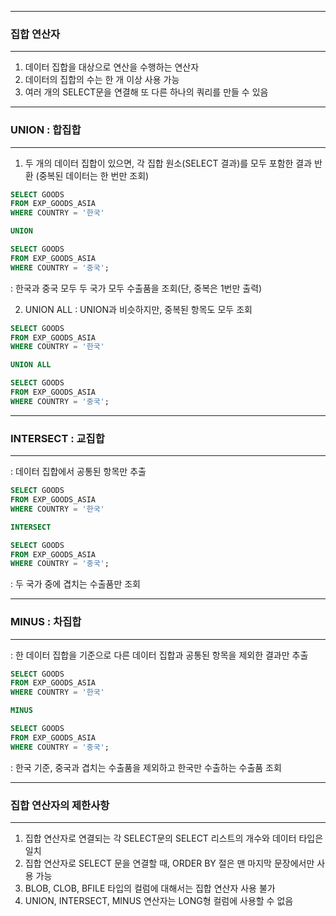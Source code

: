 -----
### 집합 연산자
-----
1. 데이터 집합을 대상으로 연산을 수행하는 연산자
2. 데이터의 집합의 수는 한 개 이상 사용 가능
3. 여러 개의 SELECT문을 연결해 또 다른 하나의 쿼리를 만들 수 있음

-----
### UNION : 합집합
-----
1. 두 개의 데이터 집합이 있으면, 각 집합 원소(SELECT 결과)를 모두 포함한 결과 반환 (중복된 데이터는 한 번만 조회)
```sql
SELECT GOODS
FROM EXP_GOODS_ASIA
WHERE COUNTRY = '한국'

UNION

SELECT GOODS
FROM EXP_GOODS_ASIA
WHERE COUNTRY = '중국';
```
: 한국과 중국 모두 두 국가 모두 수출품을 조회(단, 중복은 1번만 출력)


2. UNION ALL : UNION과 비슷하지만, 중복된 항목도 모두 조회
```sql
SELECT GOODS
FROM EXP_GOODS_ASIA
WHERE COUNTRY = '한국'

UNION ALL

SELECT GOODS
FROM EXP_GOODS_ASIA
WHERE COUNTRY = '중국';
```

-----
### INTERSECT : 교집합
-----
: 데이터 집합에서 공통된 항목만 추출
 ```sql
SELECT GOODS
FROM EXP_GOODS_ASIA
WHERE COUNTRY = '한국'

INTERSECT

SELECT GOODS
FROM EXP_GOODS_ASIA
WHERE COUNTRY = '중국';
```
: 두 국가 중에 겹치는 수출품만 조회

-----
### MINUS : 차집합
-----
: 한 데이터 집합을 기준으로 다른 데이터 집합과 공통된 항목을 제외한 결과만 추출

 ```sql
SELECT GOODS
FROM EXP_GOODS_ASIA
WHERE COUNTRY = '한국'

MINUS

SELECT GOODS
FROM EXP_GOODS_ASIA
WHERE COUNTRY = '중국';
```
: 한국 기준, 중국과 겹치는 수출품을 제외하고 한국만 수출하는 수출품 조회

-----
### 집합 연산자의 제한사항
-----
1. 집합 연산자로 연결되는 각 SELECT문의 SELECT 리스트의 개수와 데이터 타입은 일치
2. 집합 연산자로 SELECT 문을 연결할 때, ORDER BY 절은 맨 마지막 문장에서만 사용 가능
3. BLOB, CLOB, BFILE 타입의 컬럼에 대해서는 집합 연산자 사용 불가
4. UNION, INTERSECT, MINUS 연산자는 LONG형 컬럼에 사용할 수 없음
